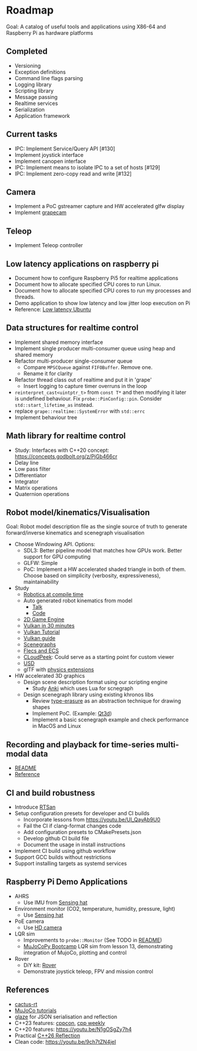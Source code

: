 # Roadmap

Goal: A catalog of useful tools and applications using X86-64 and Raspberry Pi as hardware platforms

## Completed

- Versioning
- Exception definitions
- Command line flags parsing
- Logging library
- Scripting library
- Message passing
- Realtime services
- Serialization
- Application framework

## Current tasks

- IPC: Implement Service/Query API [#130]
- Implement joystick interface
- Implement canopen interface
- IPC: Implement means to isolate IPC to a set of hosts [#129]
- IPC: Implement zero-copy read and write [#132]

## Camera

- Implement a PoC gstreamer capture and HW accelerated glfw display
- Implement [grapecam](https://github.com/cvilas/grapecam)

## Teleop

- Implement Teleop controller

## Low latency applications on raspberry pi

- Document how to configure Raspberry Pi5 for realtime applications
- Document how to allocate specified CPU cores to run Linux.
- Document how to allocate specified CPU cores to run my processes and threads.
- Demo application to show low latency and low jitter loop execution on Pi
- Reference: [Low latency Ubuntu](https://ubuntu.com/blog/real-time-kernel-tuning)

## Data structures for realtime control

- Implement shared memory interface
- Implement single producer multi-consumer queue using heap and shared memory
- Refactor multi-producer single-consumer queue
  - Compare `MPSCQueue` against `FIFOBuffer`. Remove one. 
  - Rename it for clarity
- Refactor thread class out of realtime and put it in 'grape'
  - Insert logging to capture timer overruns in the loop
- `reinterpret_cast<uintptr_t>` from `const T*` and then modifying it later is undefined behaviour. Fix `probe::PinConfig::pin`. Consider `std::start_lifetime_as` instead.
- replace `grape::realtime::SystemError` with `std::errc`
- Implement behaviour tree 

## Math library for realtime control

- Study: Interfaces with C++20 concept: <https://concepts.godbolt.org/z/PjGb466cr>
- Delay line
- Low pass filter
- Differentiator
- Integrator
- Matrix operations
- Quaternion operations

## Robot model/kinematics/Visualisation

Goal: Robot model description file as the single source of truth to generate forward/inverse kinematics and scenegraph visualisation

- Choose Windowing API. Options:
  - SDL3: Better pipeline model that matches how GPUs work. Better support for GPU computing
  - GLFW: Simple
  - PoC: Implement a HW accelerated shaded triangle in both of them. Choose based on simplicity (verbosity, expressiveness), maintainability 
- Study
  - [Robotics at compile time](https://youtu.be/Y6AUsB3RUhA)
  - Auto generated robot kinematics from model
    - [Talk](https://youtu.be/CwN0I8yUqok?feature=shared)
    - [Code](https://github.com/pac48/fast_robot_kinematics)
  - [2D Game Engine](https://pikuma.com/courses/cpp-2d-game-engine-development)
  - [Vulkan in 30 minutes](https://renderdoc.org/vulkan-in-30-minutes.html)
  - [Vulkan Tutorial](https://vulkan-tutorial.com/)
  - [Vulkan guide](https://vkguide.dev/)
  - [Scenegraphs](https://learnopengl.com/Guest-Articles/2021/Scene/Scene-Graph)
  - [Flecs and ECS](https://github.com/SanderMertens/flecs)
  - [CLoudPeek](https://github.com/Geekgineer/CloudPeek/tree/main): Could serve as a starting point for custom viewer
  - [USD](https://developer.nvidia.com/usd#nvidia)
  - glTF with [physics extensions](https://github.com/eoineoineoin/glTF_Physics)
- HW accelerated 3D graphics
  - Design scene description format using our scripting engine
    - Study [Anki](https://github.com/godlikepanos/anki-3d-engine) which uses Lua for scnegraph
  - Design scenegraph library using existing khronos libs
    - Review [type-erasure](https://github.com/cvilas/scratch/blob/master/type_erasure.cpp) as an abstraction technique for drawing shapes
    - Implement PoC. (Example: [Qt3d](https://github.com/cvilas/scratch/3dvis/qt))
    - Implement a basic scenegraph example and check performance in MacOS and Linux

## Recording and playback for time-series multi-modal data 

- [README](../modules/common/recorder/README.md)
- [Reference](https://github.com/basis-robotics/basis/tree/main/cpp/recorder)

## CI and build robustness

- Introduce [RTSan](https://clang.llvm.org/docs/RealtimeSanitizer.html)
- Setup configuration presets for developer and CI builds
  - Incorporate lessons from https://youtu.be/UI_QayAb9U0
  - Fail the CI if clang-format changes code
  - Add configuration presets to CMakePresets.json
  - Develop github CI build file
  - Document the usage in install instructions
- Implement CI build using github workflow  
- Support GCC builds without restrictions
- Support installing targets as systemd services

## Raspberry Pi Demo Applications

- AHRS
  - Use IMU from [Sensing hat](https://www.raspberrypi.com/products/sense-hat/)
- Environment monitor (CO2, temperature, humidity, pressure, light)
  - Use [Sensing hat](https://www.raspberrypi.com/products/sense-hat/)
- PoE camera
  - Use [HD camera](https://www.raspberrypi.com/products/raspberry-pi-global-shutter-camera/)
- LQR sim
  - Improvements to `probe::Monitor` (See TODO in [README](../modules/probe/monitor/README.md))
  - [MuJoCoPy Bootcamp](https://pab47.github.io/mujocopy.html) LQR sim from lesson 13, demonstrating integration of MujoCo, plotting and control
- Rover
  - DiY kit: [Rover](https://github.com/nasa-jpl/open-source-rover)
  - Demonstrate joystick teleop, FPV and mission control

## References

- [cactus-rt](https://github.com/cactusdynamics/cactus-rt/)
- [MuJoCo tutorials](https://pab47.github.io/mujoco.html)
- [glaze](https://github.com/stephenberry/glaze) for JSON serialisation and reflection
- C++23 features: [cppcon](https://youtu.be/Cttb8vMuq-Y), [cpp weekly](https://youtu.be/N2HG___9QFI)
- C++20 features: <https://youtu.be/N1gOSgZy7h4>
- Practical [C++26 Reflection](https://youtu.be/cqQ7v6xdZRw)
- Clean code: <https://youtu.be/9ch7tZN4jeI>
